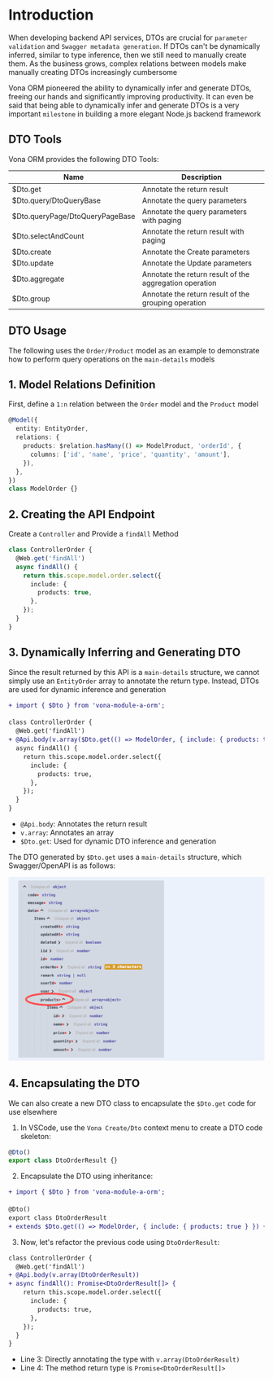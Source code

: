 # Introduction

When developing backend API services, DTOs are crucial for `parameter validation` and `Swagger metadata generation`. If DTOs can't be dynamically inferred, similar to type inference, then we still need to manually create them. As the business grows, complex relations between models make manually creating DTOs increasingly cumbersome

Vona ORM pioneered the ability to dynamically infer and generate DTOs, freeing our hands and significantly improving productivity. It can even be said that being able to dynamically infer and generate DTOs is a very important `milestone` in building a more elegant Node.js backend framework

## DTO Tools

Vona ORM provides the following DTO Tools:

|Name|Description|
|--|--|
|$Dto.get|Annotate the return result|
|$Dto.query/DtoQueryBase|Annotate the query parameters|
|$Dto.queryPage/DtoQueryPageBase|Annotate the query parameters with paging|
|$Dto.selectAndCount|Annotate the return result with paging|
|$Dto.create|Annotate the Create parameters|
|$Dto.update|Annotate the Update parameters|
|$Dto.aggregate|Annotate the return result of the aggregation operation|
|$Dto.group|Annotate the return result of the grouping operation|

## DTO Usage

The following uses the `Order/Product` model as an example to demonstrate how to perform query operations on the `main-details` models

## 1. Model Relations Definition

First, define a `1:n` relation between the `Order` model and the `Product` model

``` typescript
@Model({
  entity: EntityOrder,
  relations: {
    products: $relation.hasMany(() => ModelProduct, 'orderId', {
      columns: ['id', 'name', 'price', 'quantity', 'amount'],
    }),
  },
})
class ModelOrder {}
```

## 2. Creating the API Endpoint

Create a `Controller` and Provide a `findAll` Method

``` typescript
class ControllerOrder {
  @Web.get('findAll')
  async findAll() {
    return this.scope.model.order.select({
      include: {
        products: true,
      },
    });
  }
}
```

## 3. Dynamically Inferring and Generating DTO

Since the result returned by this API is a `main-details` structure, we cannot simply use an `EntityOrder` array to annotate the return type. Instead, DTOs are used for dynamic inference and generation

``` diff
+ import { $Dto } from 'vona-module-a-orm';

class ControllerOrder {
  @Web.get('findAll')
+ @Api.body(v.array($Dto.get(() => ModelOrder, { include: { products: true } })))
  async findAll() {
    return this.scope.model.order.select({
      include: {
        products: true,
      },
    });
  }
}
```

- `@Api.body`: Annotates the return result
- `v.array`: Annotates an array
- `$Dto.get`: Used for dynamic DTO inference and generation

The DTO generated by `$Dto.get` uses a `main-details` structure, which Swagger/OpenAPI is as follows:

![](../../../../assets/img/orm/dto/dto-1.png)

## 4. Encapsulating the DTO

We can also create a new DTO class to encapsulate the `$Dto.get` code for use elsewhere

1. In VSCode, use the `Vona Create/Dto` context menu to create a DTO code skeleton:

``` typescript
@Dto()
export class DtoOrderResult {}
```

2. Encapsulate the DTO using inheritance:

``` diff
+ import { $Dto } from 'vona-module-a-orm';

@Dto()
export class DtoOrderResult
+ extends $Dto.get(() => ModelOrder, { include: { products: true } }) {}
```

3. Now, let's refactor the previous code using `DtoOrderResult`:

``` diff
class ControllerOrder {
  @Web.get('findAll')
+ @Api.body(v.array(DtoOrderResult))
+ async findAll(): Promise<DtoOrderResult[]> {
    return this.scope.model.order.select({
      include: {
        products: true,
      },
    });
  }
}
```

- Line 3: Directly annotating the type with `v.array(DtoOrderResult)`
- Line 4: The method return type is `Promise<DtoOrderResult[]>`